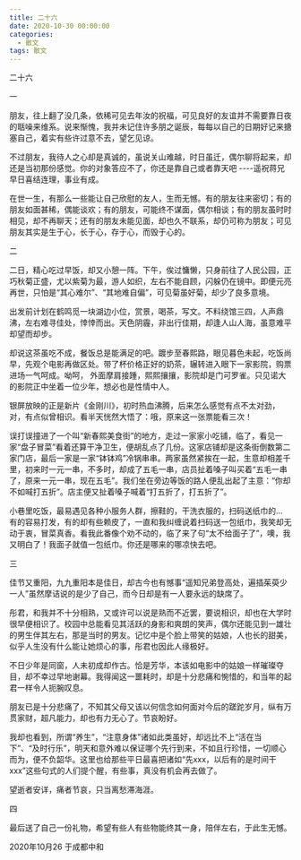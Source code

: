 ```yaml
---
title: 二十六
date: 2020-10-30 00:00:00
categories:
  - 散文
tags: 散文
---
```


二十六

一

朋友，往上翻了没几条，依稀可见去年汝的祝福，可见良好的友谊并不需要靠日夜的聒噪来维系。说来惭愧，我并未记住许多朋之诞辰，每每以自己的日期好记来搪塞自己，着实有些许过意不去，望乞见谅。

不过朋友，我待人之心却是真诚的，虽说关山难越，时日虽迁，偶尔聊将起来，却还是当初那份感觉。你的对象答应不了，你还是靠自己或者靠天吧 ----遥祝蒋兄早日喜结连理，事业有成。

在世一生，有那么一些能让自己欣慰的友人，生而无憾。有的朋友往来密切；有的朋友如面甚稀，偶能谈欢；有的朋友，可能终不谋面，偶尔相谈；有的朋友虽时时相见，却不再聊天；还有的朋友未能见面，却也久不联系，却仍可称为朋友；可见朋友其实是生于心，长于心，存于心，而毁于心的。

二

二日，精心吃过早饭，却又小憩一阵。下午，俟过慵懒，只身前往了人民公园，正巧秋菊正盛，尤以紫菊为最，游人如织，左右不能自顾，闪躲仍在镜中。即便元亮再世，只怕是“其心难尔”、“其地难自偏”，可见菊虽好菊，却少了良多意境。

出发前计划在鹤鸣觅一块湖边小位，赏景，喝茶，写文。不料绕馆三四，人声鼎沸，左右难寻佳处，悻悻而出。天色阴霾，非出行佳期，却逢人山人海，虽意难平却望而却步。

却说这茶虽吃不成，餐饭总是能满足的吧。踱步至春熙路，眼见暮色未起，吃饭尚早，先观个电影再做区处。带了杯价格正好的奶茶，辗转进入眼下一家影院，购票进场一气呵成。呦呵， 外面摩肩接踵，熙熙攘攘，影院却是门可罗雀。只见诺大的影院正中坐着一位少年，想必也是性情中人。

银屏放映的正是新片《金刚川》，初时热血沸腾，后来怎么感觉有点不太对劲，对，有点似曾相识。看半天恍然大悟了：哦，原来这一张票能看三次！

误打误撞进了一个叫“新春熙美食街”的地方，走过一家家小吃铺，临了，看见一家“盘子冒菜”看着还算干净卫生，便胡乱点了几份。这家店铺却是这条街倒数第二家门店，最后一家是一家“钵钵鸡”冷锅串串。两家虽然紧挨在一起，生意却相差千里，初来时一元一串，不多时，却成了五毛一串，店员扯着嗓子叫买着“五毛一串了，原来一元一串，现在五毛”。我们坐在旁边等饭的路人便乱出起了主意：“你却不如喊打五折”。店主便又扯着嗓子喊着“打五折了，打五折了”。

小巷里吃饭，最易遇见各种小服务人群，擦鞋的，干洗衣服的，扫码送纸巾的… 有的容易打发，有的却有些赖皮了，一直和我纠缠说着扫码送一包纸巾，我笑却无动于衷，冒菜真香。看我此番像个劝不动的，临了来了句“太不给面子了”，噢，我又明白了！我面子就值一包纸巾。你还是哪来的哪凉快去吧。

三

佳节又重阳，九九重阳本是佳日，却古今也有憾事“遥知兄弟登高处，遍插茱萸少一人”虽然摩诘说的是少了自己，而今日却是有一人要永远的缺席了。

彤君，和我并不十分相熟，又或许可以说是熟而不近罢，要说相识，却也在大学时很早便相识了。校园中总能看见其活跃的身影和爽朗的笑声，偶尔还能见到一雄壮的男生伴其左右，那是当时的男友。记忆中是个脸上带笑的姑娘，人也长的甜美，似乎人生没有什么能让她烦心的事，彤君也因此人缘极好。

不日少年是同窗，人未初成却作古。恰是芳华，本该如电影中的姑娘一样璀璨夺目，却不幸过早地谢幕。我得闻这一噩耗时，却是十分悲痛和惋惜的，和当年的起君一样令人扼腕叹息。

朋友已是十分悲痛了，不知其父母又该以何信念如何面对今后的蹉跎岁月，纵有万贯家财，超凡能力，却也有力无心了。节哀盼好。

我却也看到，所谓“养生”，“注意身体”诸如此类虽好，却远比不上“活在当下”、“及时行乐”，明天和意外难以保证哪个先行到来，不如且行珍惜，一切顺心而为，便不负韶华。这里也给那些平日最喜把诸如“先xxx，以后有的是时间干xxx”这些句式的人们提个醒，有些事，真没有机会再去做了。

望逝者安详，痛者节哀，只当离愁滞海涯。

四

最后送了自己一份礼物，希望有些人有些物能终其一身，陪伴左右，于此生无憾。

2020年10月26 于成都中和
